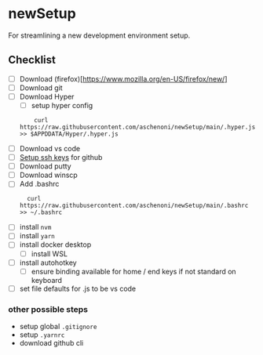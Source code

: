 # newSetup
For streamlining a new development environment setup.

## Checklist

- [ ] Download (firefox)[https://www.mozilla.org/en-US/firefox/new/]
- [ ] Download git
- [ ] Download Hyper
  - [ ] setup hyper config
  ```
      curl https://raw.githubusercontent.com/aschenoni/newSetup/main/.hyper.js >> $APPDDATA/Hyper/.hyper.js
  ```
- [ ] Download vs code
- [ ] [Setup ssh keys](https://docs.github.com/en/github/authenticating-to-github/generating-a-new-ssh-key-and-adding-it-to-the-ssh-agent) for github
- [ ] Download putty
- [ ] Download winscp
- [ ] Add .bashrc
  ```
    curl https://raw.githubusercontent.com/aschenoni/newSetup/main/.bashrc >> ~/.bashrc
  ```
- [ ] install `nvm`
- [ ] install `yarn`
- [ ] install docker desktop
  - [ ] install WSL
- [ ] install autohotkey
  - [ ] ensure binding available for home / end keys if not standard on keyboard
- [ ] set file defaults for .js to be vs code
### other possible steps

- setup global `.gitignore`
- setup `.yarnrc`
- download github cli
